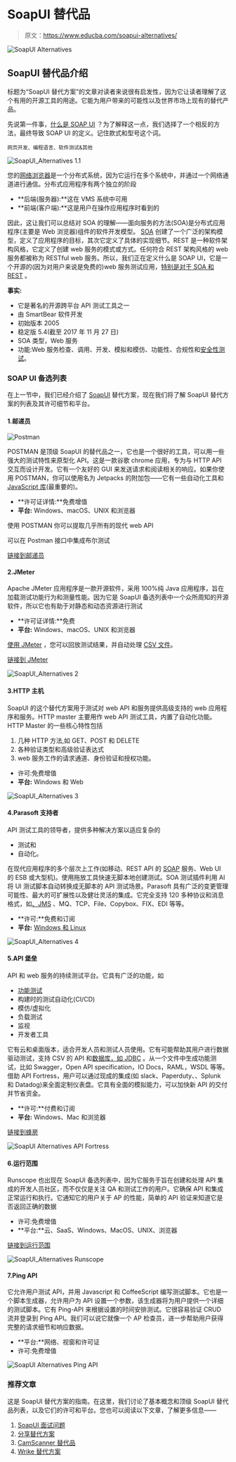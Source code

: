 # SoapUI 替代品

> 原文：<https://www.educba.com/soapui-alternatives/>

![SoapUI Alternatives](img/21847a1410d86e85943ee7a3beb840fe.png)



## SoapUI 替代品介绍

标题为“SoapUI 替代方案”的文章对读者来说很有启发性，因为它让读者理解了这个有用的开源工具的用途。它能为用户带来的可能性以及世界市场上现有的替代产品。

先说第一件事，[什么是 SOAP UI](https://www.educba.com/what-is-soapui/) ？为了解释这一点，我们选择了一个相反的方法，最终导致 SOAP UI 的定义。记住款式和型号这个词。

<small>网页开发、编程语言、软件测试&其他</small>

![SoapUI_Alternatives 1.1](img/e71b89947754bdd1c9c4f30dde67f46e.png)



您的[网络浏览器](https://www.educba.com/what-is-browser/)是一个分布式系统，因为它运行在多个系统中，并通过一个网络通道进行通信。分布式应用程序有两个独立的阶段

*   **后端(服务器):**这在 VMS 系统中可用
*   **前端(客户端):**这是用户在操作应用程序时看到的

因此，这让我们可以总结对 SOA 的理解——面向服务的方法(SOA)是分布式应用程序(主要是 Web 浏览器)组件的软件开发模型。 [SOA](https://www.educba.com/what-is-soa/) 创建了一个广泛的架构模型，定义了应用程序的目标，其次它定义了具体的实现细节。REST 是一种软件架构风格，它定义了创建 web 服务的模式或方式。任何符合 REST 架构风格的 web 服务都被称为 RESTful web 服务。所以，我们正在定义什么是 SOAP UI，它是一个开源的(因为对用户来说是免费的)web 服务测试应用，[特别是对于 SOA 和 REST](https://www.educba.com/soap-vs-rest/) 。

**事实:**

*   它是著名的开源跨平台 API 测试工具之一
*   由 SmartBear 软件开发
*   初始版本 2005
*   稳定版 5.4(截至 2017 年 11 月 27 日)
*   SOA 类型，Web 服务
*   功能:Web 服务检查、调用、开发、模拟和模仿、功能性、合规性和[安全性测试](https://www.educba.com/security-testing-tools/)。

### SOAP UI 备选列表

在上一节中，我们已经介绍了 [SoapUI](https://www.educba.com/what-is-soapui/) 替代方案，现在我们将了解 SoapUI 替代方案的列表及其许可细节和平台。

#### 1.邮递员

![Postman](img/c472b9d3bd73bc6132505b6adf215eb2.png)



POSTMAN 是顶级 SoapUI 的替代品之一，它也是一个很好的工具，可以用一些强大的测试特性来原型化 API。这是一款谷歌 chrome 应用，专为与 HTTP API 交互而设计开发。它有一个友好的 GUI 来发送请求和阅读相关的响应。如果你使用 POSTMAN，你可以使用名为 Jetpacks 的附加包——它有一些自动化工具和 [JavaScript 库](https://www.educba.com/javascript-interview-questions/)(最重要的)。

*   **许可证详情:**免费增值
*   **平台:** Windows、macOS、UNIX 和浏览器

使用 POSTMAN 你可以提取几乎所有的现代 web API

可以在 Postman 接口中集成布尔测试

[链接到邮递员](https://chrome.google.com/webstore/detail/postman/fhbjgbiflinjbdggehcddcbncdddomop?hl=en)

#### 2.JMeter

Apache JMeter 应用程序是一款开源软件，采用 100%纯 Java 应用程序，旨在加载测试功能行为和测量性能。因为它是 SoapUI 备选列表中一个众所周知的开源软件，所以它也有助于对静态和动态资源进行测试

*   **许可证详情:**免费
*   **平台:** Windows、macOS、UNIX 和浏览器

[使用 JMeter](https://www.educba.com/install-jmeter/) ，您可以回放测试结果，并自动处理 [CSV 文件](https://www.educba.com/json-vs-csv/)。

[链接到 JMeter](https://jmeter.apache.org/)

![SoapUI_Alternatives 2](img/7b0b010bd158f2c1cf988f1e427cab26.png)



#### 3.HTTP 主机

SoapUI 的这个替代方案用于测试对 web API 和服务提供高级支持的 web 应用程序和服务。HTTP master 主要用作 web API 测试工具，内置了自动化功能。HTTP Master 的一些核心特性包括

1.  几种 HTTP 方法,如 GET、POST 和 DELETE
2.  各种验证类型和高级验证表达式
3.  web 服务工作的请求通道、身份验证和授权功能。

*   许可:免费增值
*   **平台:** Windows 和 Web

![SoapUI_Alternatives 3](img/1f643cb48c9f0cd4cce190b687952665.png)



#### 4.Parasoft 支持者

API 测试工具的领导者，提供多种解决方案以适应复杂的

*   测试和
*   自动化。

在现代应用程序的多个层次上工作(如移动、REST API 的 [SOAP](https://www.educba.com/what-is-soap/) 服务、Web UI 的 ESB 或大型机)。使用拖放工具快速无脚本地创建测试。SOA 测试插件利用 AI 将 UI 测试脚本自动转换成无脚本的 API 测试场景。Parasoft 具有广泛的变更管理可能性、最大的可扩展性以及健壮灵活的集成。它完全支持 120 多种协议和消息格式，如[、JMS](https://www.educba.com/what-is-jms/) 、MQ、TCP、File、Copybox、FIX、EDI 等等。

*   **许可:**免费和订阅
*   **平台:** [Windows 和 Linux](https://www.educba.com/linux-vs-windows/)

![SoapUI_Alternatives 4](img/ae629081d57848b463c4c8dd9b11293f.png)



#### 5.API 堡垒

API 和 web 服务的持续测试平台。它具有广泛的功能，如

*   [功能测试](https://www.educba.com/functional-testing-vs-non-functional-testing/)
*   构建时的测试自动化(CI/CD)
*   模仿/虚拟化
*   负载测试
*   监视
*   开发者工具

它有云和桌面版本，适合开发人员和测试人员使用。它有可能帮助其用户进行数据驱动测试，支持 CSV 的 API 和[数据库，如 JDBC](https://www.educba.com/jdbc-interview-questions/) 。从一个文件中生成功能测试，比如 Swagger，Open API specification，IO Docs，RAML，WSDL 等等。借助 API Fortress，用户可以通过现成的集成(如 slack、Paperduty、、Splunk 和 Datadog)来全面定制仪表盘。它具有全面的模拟能力，可以加快新 API 的交付并节省资金。

*   **许可:**付费和订阅
*   **平台:** Windows、Mac 和浏览器

[链接到蜂房](https://apifortress.com/)

![SoapUI Alternatives API Fortress](img/493a0f4000bf622b662b4979f39c0c3a.png)



#### 6.运行范围

Runscope 也出现在 SoapUI 备选列表中，因为它服务于旨在创建和处理 API 集成的开发人员社区，而不仅仅是关注 QA 和测试工作的用户。它确保 API 和集成正常运行和执行。它通知它的用户关于 AP 的性能，简单的 API 验证来知道它是否返回正确的数据

*   许可:免费增值
*   **平台:**云、SaaS、Windows、MacOS、UNIX、浏览器

[链接到运行范围](https://www.runscope.com/product)

![SoapUI_Alternatives Runscope](img/5dafdc993ba89776f7b246a97f71d470.png)



#### 7.Ping API

它允许用户测试 API，并用 Javascript 和 CoffeeScript 编写测试脚本。它也是一个脚本生成器，允许用户为 API 设置一个参数，该生成器将为用户提供一个详细的测试脚本。它有 Ping-API 来根据设置的时间安排测试。它很容易验证 CRUD 流并登录到 Ping API。我们可以说它就像一个 AP 检查员，进一步帮助用户获得完整的请求细节和响应数据。

*   **平台:**网络、视窗和许可证
*   许可:免费增值

![SoapUI Alternatives Ping API](img/d58171bb753bc585271bc4608918248f.png)



### 推荐文章

这是 SoapUI 替代方案的指南。在这里，我们讨论了基本概念和顶级 SoapUI 替代品列表，以及它们的许可和平台。您也可以阅读以下文章，了解更多信息——

1.  [SoapUI 面试问题](https://www.educba.com/soapui-interview-questions/)
2.  [分享替代方案](https://www.educba.com/shareit-alternatives/)
3.  [CamScanner 替代品](https://www.educba.com/camscanner-alternatives/)
4.  [Wrike 替代方案](https://www.educba.com/wrike-alternatives/)





